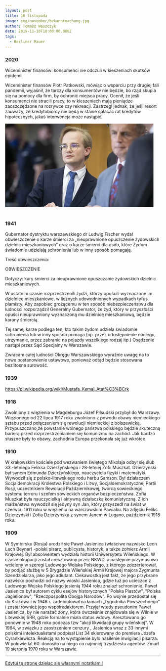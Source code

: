 ```yaml
---
layout: post
title: 10 listopada
image: img/november/bekanntmachung.jpg
author: Tomasz Waszczyk
date: 2019-11-10T10:00:00.000Z
tags:
  - Berliner Mauer
---
```


### 2020

Wiceminister finansów: konsumenci nie odczuli w kieszeniach skutków epidemii

Wiceminister finansów Piotr Patkowski, mówiąc o wsparciu przy drugiej fali pandemii, wyjaśnił, że tarczy dla konsumentów nie będzie, bo rząd skupia się na pomocy dla firm, by ochronić miejsca pracy. Ocenił, że jeśli konsumenci nie stracili pracy, to w kieszeniach mają pieniądze zaoszczędzone na rozrywce czy rekreacji. Zastrzegł jednak, że jeśli resort zauważy, że kredytobiorcy nie będą w stanie spłacać rat kredytów hipotecznych, jakaś interwencja może nastąpić.

<img src="./img/november/patkowski.webp"><br><br>

### 1941

Gubernator dystryktu warszawskiego dr Ludwig Fischer wydał obwieszczenie o karze śmierci za „nieuprawnione opuszczenie żydowskich dzielnic mieszkaniowych” oraz o karze śmierci dla osób, które Żydom świadomie udzielają schronienia lub w inny sposób pomagają.

Treść obwieszczenia:

OBWIESZCZENIE

Dotyczy: kary śmierci za nieuprawnione opuszczanie żydowskich dzielnic mieszkaniowych.

W ostatnim czasie rozprzestrzenili żydzi, którzy opuścili wyznaczone im dzielnice mieszkaniowe, w licznych udowodnionych wypadkach tyfus plamisty. Aby zapobiec grożącemu w ten sposób niebezpieczeństwu dla ludności rozporządził Generalny Gubernator, że żyd, który w przyszłości opuści nieuprawniony wyznaczoną mu dzielnicę mieszkaniową, będzie karany śmiercią.

Tej samej karze podlega ten, kto takim żydom udziela świadomie schronienia lub w inny sposób pomaga (np. przez udostępnienie noclegu, utrzymanie, przez zabranie na pojazdy wszelkiego rodzaj itp.) Osądzenie nastąpi przez Sąd Specjalny w Warszawie.

Zwracam całej ludności Okręgu Warszawskiego wyraźnie uwagę na to nowe postanowienie ustawowe, ponieważ odtąd będzie stosowana bezlitosna surowość.

### 1939

https://pl.wikipedia.org/wiki/Mustafa_Kemal_Atat%C3%BCrk

### 1918

Zwolniony z więzienia w Magdeburgu Józef Piłsudski przybył do Warszawy. Więzionego od 22 lipca 1917 roku zwolniono z powodu obawy niemieckiego sztabu przed połączeniem się rewolucji niemieckiej z bolszewicką. Przypuszczano,że powstanie wolnego państwa polskiego będzie skuteczną barierą przed rozprzestrzenianiem się komunizmu na zachód. Jak bardzo słuszne były to obawy, zachodnia Europa przekonała się już wkrótce.

### 1910

W krakowskim kościele pod wezwaniem świętego Mikołaja odbył się ślub 33 -letniego Feliksa Dzierżyńskiego i 28-letniej Zofii Muszkat.
Dzierżynski był synem Edmunda Dzierżyńskiego, nauczyciela fizyki i matematyki. Wywodził się z polsko-litewskiego rodu herbu Samson. Był działaczem Socjaldemokracji Krolestwa Polskiego i Litwy, Socjaldemokratycznej Partii Rosji, uczestnikiem Rewolucji Październikowej, twórcą sowieckiego systemu terroru i szefem sowieckich organów bezpieczeństwa.
Zofia Muszkat była nauczycielką i aktywną działaczką komunistyczną.
Z ich małżeństwa wywodził się jedyny syn Jan, który przyszedł na świat w czerwcu 1911 roku w więzieniu na warszawskim Pawiaku.
Na zdjęciu Feliks Dzierżyński i Zofia Dzierżyńska z synem Janem w Lugano, październik 1918 roku.

### 1909

W Symbirsku (Rosja) urodził się Paweł Jasienica (właściwe nazwisko Leon Lech Beynar) -polski pisarz, publicysta, historyk, a także żołnierz Armii Krajowej.
Był absolwentem wydziału historii Uniwersytetu Wileńskiego. W czasie okupacji został aresztowany przez NKWD, a następnie przymusowo wcielony w szeregi Ludowego Wojska Polskiego, z którego zdezerterował, by podjąć służbę w 5 Brygadzie Wileńskiej Armii Krajowej majora Zygmunta Szendzielarza, jako jego adiutant.
Ciekawostką jest fakt, że jego przybrane nazwisko pochodzi od nazwy wioski Jasienica, gdzie tuż po ucieczce z Ludowego Wojska Polskiego jesienią 1944 roku znalazł schronienie.
Paweł Jasienica był autorem cyklu esejów historycznych "Polska Piastów", "Polska Jagiellonów", "Rzeczpospolita Obojga Narodów".
Po wojnie przedostał się do Krakowa i w 1946 r. zadebiutował na łamach „Tygodnika Powszechnego” i został również jego współredaktorem. Przyjął wtedy pseudonim Paweł Jasienica, by nie narażać żony, która ówcześnie znajdowała się w Wilnie w Litewskiej SRR, gdzie formalnie miała status wdowy.
Aresztowano go ponownie w 1948 roku podczas tzw "akcji likwidacji grupy wileńskiej".
W 1964, w związku z zaostrzeniem
cenzury , Jasienica wraz z 33 innymi polskimi intelektualistami podpisał List 34 skierowany do premiera Józefa Cyrankiewicza. Reakcją na to wystąpienie było nasilenie inwigilacji pisarza. W połowie lat 60. donosiło na niego co najmniej trzydziestu agentów.
Zmarł 19 sierpnia 1970 roku w Warszawie.

---

<a href="https://github.com/TomaszWaszczyk/historia.waszczyk.com/edit/master/src/content/november-10.md" target="_blank">Edytuj tę stronę dzieląc się własnymi notatkami!</a>
